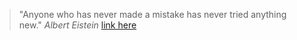 >"Anyone who has never made a mistake has never tried anything new." _Albert Eistein_ [link here](https://www.pinterest.com.au/pin/441071357232456999/)